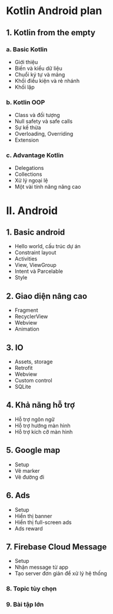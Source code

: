 # Kotlin Android plan

## 1. Kotlin from the empty

### a. Basic Kotlin

- Giới thiệu
- Biến và kiểu dữ liệu
- Chuổi ký tự và mảng
- Khối điều kiện và rẻ nhánh
- Khối lặp

### b. Kotlin OOP
- Class và đối tượng
- Null safety và safe calls
- Sự kế thừa
- Overloading, Overriding
- Extension

### c. Advantage Kotlin
- Delegations
- Collections
- Xử lý ngoại lệ
- Một vài tính năng nâng cao

# II. Android

## 1. Basic android
- Hello world, cấu trúc dự án
- Constraint layout
- Activities
- View, ViewGroup
- Intent và Parcelable
- Style

## 2. Giao diện nâng cao
- Fragment
- RecyclerView
- Webview 
- Animation

## 3. IO
- Assets, storage
- Retrofit
- Webview
- Custom control
- SQLite

## 4. Khả năng hỗ trợ
- Hỗ trợ ngôn ngữ
- Hỗ trợ hướng màn hình
- Hỗ trợ kích cỡ màn hình

## 5. Google map
- Setup
- Vẽ marker
- Vẽ đường đi

## 6. Ads
- Setup
- Hiển thị banner
- Hiển thị full-screen ads
- Ads reward

## 7. Firebase Cloud Message
- Setup
- Nhận message từ app
- Tạo server đơn giản để xử lý hệ thống

### 8. Topic tùy chọn
### 9. Bài tập lớn
